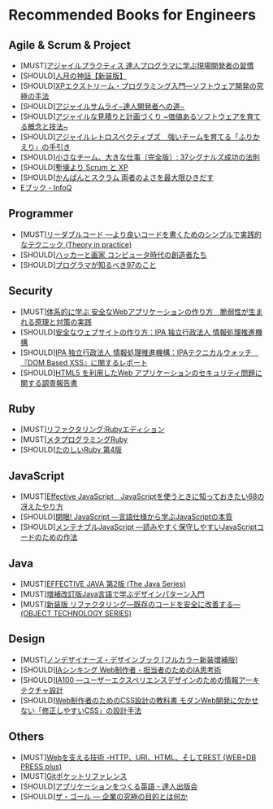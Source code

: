 # Recommended Books for Engineers

## Agile & Scrum & Project

* [MUST]<a href="http://www.amazon.co.jp/exec/obidos/ASIN/4274066940/stfila-22/ref=nosim/" name="amazletlink" target="_blank">アジャイルプラクティス 達人プログラマに学ぶ現場開発者の習慣</a>
* [SHOULD]<a href="http://www.amazon.co.jp/exec/obidos/ASIN/4621066080/stfila-22/ref=nosim/" name="amazletlink" target="_blank">人月の神話【新装版】</a>
* [SHOULD]<a href="http://www.amazon.co.jp/exec/obidos/ASIN/489471275X/stfila-22/ref=nosim/" name="amazletlink" target="_blank">XPエクストリーム・プログラミング入門―ソフトウェア開発の究極の手法</a>
* [SHOULD]<a href="http://www.amazon.co.jp/exec/obidos/ASIN/4274068560/stfila-22/ref=nosim/" name="amazletlink" target="_blank">アジャイルサムライ−達人開発者への道−</a>
* [SHOULD]<a href="http://www.amazon.co.jp/exec/obidos/ASIN/4839924023/stfila-22/ref=nosim/" name="amazletlink" target="_blank">アジャイルな見積りと計画づくり ~価値あるソフトウェアを育てる概念と技法~</a>
* [SHOULD]<a href="http://www.amazon.co.jp/exec/obidos/ASIN/4274066983/stfila-22/ref=nosim/" name="amazletlink" target="_blank">アジャイルレトロスペクティブズ　強いチームを育てる「ふりかえり」の手引き</a>
* [SHOULD]<a href="http://www.amazon.co.jp/exec/obidos/ASIN/415209267X/stfila-22/ref=nosim/" name="amazletlink" target="_blank">小さなチーム、大きな仕事〔完全版〕: 37シグナルズ成功の法則</a>
* [SHOULD][塹壕より Scrum と XP](http://www.infoq.com/jp/minibooks/scrum-xp-from-the-trenches)
* [SHOULD][かんばんとスクラム 両者のよさを最大限ひきだす](http://www.infoq.com/jp/minibooks/kanban-scrum-minibook)
* [Eブック - InfoQ](http://www.infoq.com/jp/minibooks)

## Programmer

* [MUST]<a href="http://www.amazon.co.jp/exec/obidos/ASIN/4873115655/stfila-22/ref=nosim/" name="amazletlink" target="_blank">リーダブルコード ―より良いコードを書くためのシンプルで実践的なテクニック (Theory in practice)</a>
* [SHOULD]<a href="http://www.amazon.co.jp/exec/obidos/ASIN/4274065979/stfila-22/ref=nosim/" name="amazletlink" target="_blank">ハッカーと画家 コンピュータ時代の創造者たち</a>
* [SHOULD]<a href="http://www.amazon.co.jp/exec/obidos/ASIN/4873114799/stfila-22/ref=nosim/" name="amazletlink" target="_blank">プログラマが知るべき97のこと</a>

## Security

* [MUST]<a href="http://www.amazon.co.jp/exec/obidos/ASIN/4797361190/stfila-22/ref=nosim/" name="amazletlink" target="_blank">体系的に学ぶ 安全なWebアプリケーションの作り方　脆弱性が生まれる原理と対策の実践</a>
* [SHOULD][安全なウェブサイトの作り方：IPA 独立行政法人 情報処理推進機構](http://www.ipa.go.jp/security/vuln/websecurity.html)
* [SHOULD][IPA 独立行政法人 情報処理推進機構：IPAテクニカルウォッチ　『DOM Based XSS』に関するレポート](https://www.ipa.go.jp/about/technicalwatch/20130129.html)
* [SHOULD][HTML5 を利用したWeb アプリケーションのセキュリティ問題に関する調査報告書](https://www.jpcert.or.jp/research/html5.html)

## Ruby

* [MUST]<a href="http://www.amazon.co.jp/exec/obidos/ASIN/4048678841/stfila-22/ref=nosim/" name="amazletlink" target="_blank">リファクタリング:Rubyエディション</a>
* [MUST]<a href="http://www.amazon.co.jp/exec/obidos/ASIN/4048687158/stfila-22/ref=nosim/" name="amazletlink" target="_blank">メタプログラミングRuby</a>
* [SHOULD]<a href="http://www.amazon.co.jp/exec/obidos/ASIN/4797372273/stfila-22/ref=nosim/" name="amazletlink" target="_blank">たのしいRuby 第4版</a>

## JavaScript

* [MUST]<a href="http://www.amazon.co.jp/exec/obidos/ASIN/B00EESW7JQ/stfila-22/ref=nosim/" name="amazletlink" target="_blank">Effective JavaScript　JavaScriptを使うときに知っておきたい68の冴えたやり方</a>
* [SHOULD]<a href="http://www.amazon.co.jp/exec/obidos/ASIN/487311621X/stfila-22/ref=nosim/" name="amazletlink" target="_blank">開眼!  JavaScript ―言語仕様から学ぶJavaScriptの本質</a>
* [SHOULD]<a href="http://www.amazon.co.jp/exec/obidos/ASIN/4873116104/stfila-22/ref=nosim/" name="amazletlink" target="_blank">メンテナブルJavaScript ―読みやすく保守しやすいJavaScriptコードのための作法</a>

## Java

* [MUST]<a href="http://www.amazon.co.jp/exec/obidos/ASIN/4621066056/stfila-22/ref=nosim/" name="amazletlink" target="_blank">EFFECTIVE JAVA 第2版 (The Java Series)</a>
* [MUST]<a href="http://www.amazon.co.jp/exec/obidos/ASIN/4797327030/stfila-22/ref=nosim/" name="amazletlink" target="_blank">増補改訂版Java言語で学ぶデザインパターン入門</a>
* [MUST]<a href="http://www.amazon.co.jp/exec/obidos/ASIN/427405019X/stfila-22/ref=nosim/" name="amazletlink" target="_blank">新装版 リファクタリング―既存のコードを安全に改善する― (OBJECT TECHNOLOGY SERIES)</a>

## Design

* [MUST]<a href="http://www.amazon.co.jp/exec/obidos/ASIN/4839928401/stfila-22/ref=nosim/" name="amazletlink" target="_blank">ノンデザイナーズ・デザインブック [フルカラー新装増補版]</a>
* [SHOULD]<a href="http://www.amazon.co.jp/exec/obidos/ASIN/4862671063/stfila-22/ref=nosim/" name="amazletlink" target="_blank">IAシンキング Web制作者・担当者のためのIA思考術</a>
* [SHOULD]<a href="http://www.amazon.co.jp/exec/obidos/ASIN/4861005779/stfila-22/ref=nosim/" name="amazletlink" target="_blank">IA100 —ユーザーエクスペリエンスデザインのための情報アーキテクチャ設計</a>
* [SHOULD]<a href="http://www.amazon.co.jp/exec/obidos/ASIN/4844336355/stfila-22/ref=nosim/" name="amazletlink" target="_blank">Web制作者のためのCSS設計の教科書 モダンWeb開発に欠かせない「修正しやすいCSS」の設計手法</a>

## Others

* [MUST]<a href="http://www.amazon.co.jp/exec/obidos/ASIN/4774142042/stfila-22/ref=nosim/" name="amazletlink" target="_blank">Webを支える技術 -HTTP、URI、HTML、そしてREST (WEB+DB PRESS plus)</a>
* [MUST]<a href="http://www.amazon.co.jp/exec/obidos/ASIN/477415184X/stfila-22/ref=nosim/" name="amazletlink" target="_blank">Gitポケットリファレンス</a>
* [SHOULD][アプリケーションをつくる英語 - 達人出版会](http://tatsu-zine.com/books/english4app)
* [SHOULD]<a href="http://www.amazon.co.jp/exec/obidos/ASIN/4478420408/stfila-22/ref=nosim/" name="amazletlink" target="_blank">ザ・ゴール ― 企業の究極の目的とは何か</a>
